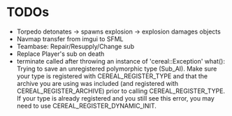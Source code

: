# TODOs
+ Torpedo detonates -> spawns explosion -> explosion damages objects
+ Navmap transfer from imgui to SFML
+ Teambase: Repair/Resupply/Change sub
+ Replace Player's sub on death
+ terminate called after throwing an instance of 'cereal::Exception'
  what():  Trying to save an unregistered polymorphic type (Sub_AI).
  Make sure your type is registered with CEREAL_REGISTER_TYPE and that the archive you are using was included (and registered with CEREAL_REGISTER_ARCHIVE) prior to calling CEREAL_REGISTER_TYPE.
  If your type is already registered and you still see this error, you may need to use CEREAL_REGISTER_DYNAMIC_INIT.
